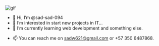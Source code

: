 <img src="https://media.giphy.com/media/jdPMeyv9rn0hZHh8n9/giphy.gif" alt="gif" />

- 👋 Hi, I’m @sad-sad-094
- 👀 I’m interested in start new projects in IT...
- 🌱 I’m currently learning web development and something else.
<!--- 💞️ I’m looking to collaborate on ... --->
- 📫 You can reach me on sadw621@gmail.com or +57 350 6487868.

<!---
sad-sad-094/sad-sad-094 is a ✨ special ✨ repository because its `README.md` (this file) appears on your GitHub profile.
You can click the Preview link to take a look at your changes.
--->
